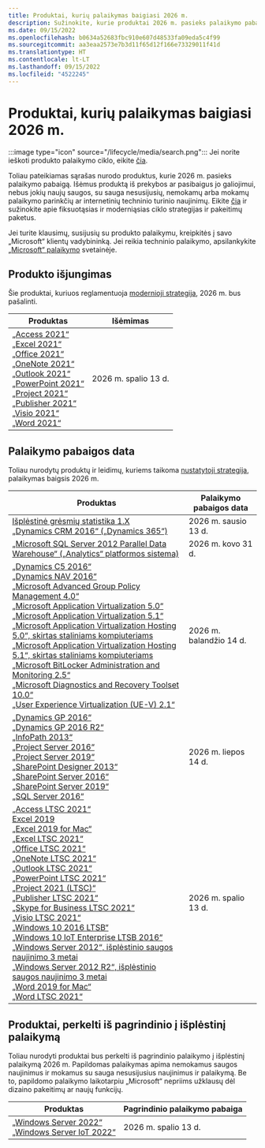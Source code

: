 ```yaml
---
title: Produktai, kurių palaikymas baigiasi 2026 m.
description: Sužinokite, kurie produktai 2026 m. pasieks palaikymo pabaigą arba pereis nuo pagrindinio palaikymo į išplėstinį palaikymą.
ms.date: 09/15/2022
ms.openlocfilehash: b0634a52683fbc910e607d48533fa09eda5c4f99
ms.sourcegitcommit: aa3eaa2573e7b3d11f65d12f166e73329011f41d
ms.translationtype: HT
ms.contentlocale: lt-LT
ms.lasthandoff: 09/15/2022
ms.locfileid: "4522245"
---
```

# <a name="products-ending-support-in-2026"></a>Produktai, kurių palaikymas baigiasi 2026 m.

:::image type="icon" source="/lifecycle/media/search.png":::
Jei norite ieškoti produkto palaikymo ciklo, eikite [čia](/lifecycle/products/).

Toliau pateikiamas sąrašas nurodo produktus, kurie 2026 m. pasieks palaikymo pabaigą. Išėmus produktą iš prekybos ar pasibaigus jo galiojimui, nebus jokių naujų saugos, su sauga nesusijusių, nemokamų arba mokamų palaikymo parinkčių ar internetinių techninio turinio naujinimų. Eikite [čia](/lifecycle/overview/product-end-of-support-overview) ir sužinokite apie fiksuotąsias ir moderniąsias ciklo strategijas ir pakeitimų paketus.

Jei turite klausimų, susijusių su produkto palaikymu, kreipkitės į savo „Microsoft“ klientų vadybininką. Jei reikia techninio palaikymo, apsilankykite [„Microsoft“ palaikymo](https://support.microsoft.com/contactus/?ws=support) svetainėje.

## <a name="product-retirements"></a>Produkto išjungimas

Šie produktai, kuriuos reglamentuoja [modernioji strategija](/lifecycle/policies/modern), 2026 m. bus pašalinti.

| Produktas | Išėmimas |
| --- | --- |
| [„Access 2021“](/lifecycle/products/access-2021?branch=live)<br>[„Excel 2021“](/lifecycle/products/excel-2021?branch=live)<br>[„Office 2021“](/lifecycle/products/office-2021?branch=live)<br>[„OneNote 2021“](/lifecycle/products/onenote-2021?branch=live)<br>[„Outlook 2021“](/lifecycle/products/outlook-2021?branch=live)<br>[„PowerPoint 2021“](/lifecycle/products/powerpoint-2021?branch=live)<br>[„Project 2021“](/lifecycle/products/project-2021?branch=live)<br>[„Publisher 2021“](/lifecycle/products/publisher-2021?branch=live)<br>[„Visio 2021“](/lifecycle/products/visio-2021?branch=live)<br>[„Word 2021“](/lifecycle/products/word-2021?branch=live)<br> | 2026 m. spalio 13 d. |




## <a name="products-reaching-end-of-support"></a>Palaikymo pabaigos data

Toliau nurodytų produktų ir leidimų, kuriems taikoma [nustatytoji strategija](/lifecycle/policies/fixed), palaikymas baigsis 2026 m.

| Produktas | Palaikymo pabaigos data |
| --- | --- |
| [Išplėstinė grėsmių statistika 1.X](/lifecycle/products/advanced-threat-analytics-1x?branch=live)<br>[„Dynamics CRM 2016“ („Dynamics 365“)](/lifecycle/products/dynamics-crm-2016-dynamics-365?branch=live)<br> | 2026 m. sausio 13 d. |
| [„Microsoft SQL Server 2012 Parallel Data Warehouse“ („Analytics“ platformos sistema)](/lifecycle/products/microsoft-sql-server-2012-parallel-data-warehouse-analytics-platform-system?branch=live)<br> | 2026 m. kovo 31 d. |
| [„Dynamics C5 2016“](/lifecycle/products/dynamics-c5-2016?branch=live)<br>[„Dynamics NAV 2016“](/lifecycle/products/dynamics-nav-2016?branch=live)<br>[„Microsoft Advanced Group Policy Management 4.0“](/lifecycle/products/microsoft-advanced-group-policy-management-40?branch=live)<br>[„Microsoft Application Virtualization 5.0“](/lifecycle/products/microsoft-application-virtualization-50?branch=live)<br>[„Microsoft Application Virtualization 5.1“](/lifecycle/products/microsoft-application-virtualization-51?branch=live)<br>[„Microsoft Application Virtualization Hosting 5.0“, skirtas staliniams kompiuteriams](/lifecycle/products/microsoft-application-virtualization-hosting-50?branch=live)<br>[„Microsoft Application Virtualization Hosting 5.1“, skirtas staliniams kompiuteriams](/lifecycle/products/microsoft-application-virtualization-hosting-51?branch=live)<br>[„Microsoft BitLocker Administration and Monitoring 2.5“](/lifecycle/products/microsoft-bitlocker-administration-and-monitoring-25?branch=live)<br>[„Microsoft Diagnostics and Recovery Toolset 10.0“](/lifecycle/products/microsoft-diagnostics-and-recovery-toolset-100?branch=live)<br>[„User Experience Virtualization (UE-V) 2.1“](/lifecycle/products/user-experience-virtualization-uev-21?branch=live)<br> | 2026 m. balandžio 14 d. |
| [„Dynamics GP 2016“](/lifecycle/products/dynamics-gp-2016?branch=live)<br>[„Dynamics GP 2016 R2“](/lifecycle/products/dynamics-gp-2016-r2?branch=live)<br>[„InfoPath 2013“](/lifecycle/products/infopath-2013?branch=live)<br>[„Project Server 2016“](/lifecycle/products/project-server-2016?branch=live)<br>[„Project Server 2019“](/lifecycle/products/project-server-2019?branch=live)<br>[„SharePoint Designer 2013“](/lifecycle/products/sharepoint-designer-2013?branch=live)<br>[„SharePoint Server 2016“](/lifecycle/products/sharepoint-server-2016?branch=live)<br>[„SharePoint Server 2019“](/lifecycle/products/sharepoint-server-2019?branch=live)<br>[„SQL Server 2016“](/lifecycle/products/sql-server-2016?branch=live)<br> | 2026 m. liepos 14 d. |
| [„Access LTSC 2021“](/lifecycle/products/access-ltsc-2021?branch=live)<br>[Excel 2019](/lifecycle/products/excel-2019?branch=live)<br>[„Excel 2019 for Mac“](/lifecycle/products/excel-2019-for-mac?branch=live)<br>[„Excel LTSC 2021“](/lifecycle/products/excel-ltsc-2021?branch=live)<br>[„Office LTSC 2021“](/lifecycle/products/office-ltsc-2021?branch=live)<br>[„OneNote LTSC 2021“](/lifecycle/products/onenote-ltsc-2021?branch=live)<br>[„Outlook LTSC 2021“](/lifecycle/products/outlook-ltsc-2021?branch=live)<br>[„PowerPoint LTSC 2021“](/lifecycle/products/powerpoint-ltsc-2021?branch=live)<br>[„Project 2021 (LTSC)“](/lifecycle/products/project-2021-ltsc?branch=live)<br>[„Publisher LTSC 2021“](/lifecycle/products/publisher-ltsc-2021?branch=live)<br>[„Skype for Business LTSC 2021“](/lifecycle/products/skype-for-business-ltsc-2021?branch=live)<br>[„Visio LTSC 2021“](/lifecycle/products/visio-ltsc-2021?branch=live)<br>[„Windows 10 2016 LTSB“](/lifecycle/products/windows-10-2016-ltsb?branch=live)<br>[„Windows 10 IoT Enterprise LTSB 2016“](/lifecycle/products/windows-10-iot-enterprise-ltsb-2016?branch=live)<br>[„Windows Server 2012“, išplėstinio saugos naujinimo 3 metai](/lifecycle/products/windows-server-2012?branch=live)<br>[„Windows Server 2012 R2“, išplėstinio saugos naujinimo 3 metai](/lifecycle/products/windows-server-2012-r2?branch=live)<br>[„Word 2019 for Mac“](/lifecycle/products/word-2019-for-mac?branch=live)<br>[„Word LTSC 2021“](/lifecycle/products/word-ltsc-2021?branch=live)<br> | 2026 m. spalio 13 d. |


## <a name="products-moving-to-extended-support"></a>Produktai, perkelti iš pagrindinio į išplėstinį palaikymą

Toliau nurodyti produktai bus perkelti iš pagrindinio palaikymo į išplėstinį palaikymą 2026 m. Papildomas palaikymas apima nemokamus saugos naujinimus ir mokamus su sauga nesusijusius naujinimus ir palaikymą. Be to, papildomo palaikymo laikotarpiu „Microsoft“ nepriims užklausų dėl dizaino pakeitimų ar naujų funkcijų.

| Produktas | Pagrindinio palaikymo pabaiga |
| --- | --- |
| [„Windows Server 2022“](/lifecycle/products/windows-server-2022?branch=live)<br>[„Windows Server IoT 2022“](/lifecycle/products/windows-server-iot-2022?branch=live)<br> | 2026 m. spalio 13 d. |
